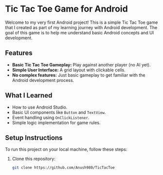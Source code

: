 # Tic Tac Toe Game for Android

Welcome to my very first Android project! This is a simple Tic Tac Toe game that I created as part of my learning journey with Android development. The goal of this game is to help me understand basic Android concepts and UI development.

## Features

- **Basic Tic Tac Toe Gameplay:** Play against another player (no AI yet).
- **Simple User Interface:** A grid layout with clickable cells.
- **No complex features:** Just basic gameplay to get familiar with the Android development process.

## What I Learned

- How to use Android Studio.
- Basic UI components like `Button` and `TextView`.
- Event handling using `OnClickListener`.
- Simple logic implementation for game rules.

## Setup Instructions

To run this project on your local machine, follow these steps:

1. Clone this repository:
   ```bash
   git clone https://github.com/Anush980/TicTacToe
